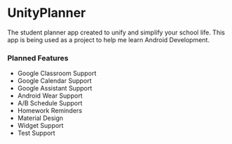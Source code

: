 # UnityPlanner
The student planner app created to unify and simplify your school life.
This app is being used as a project to help me learn Android Development.

### Planned Features
- Google Classroom Support
- Google Calendar Support
- Google Assistant Support
- Android Wear Support
- A/B Schedule Support
- Homework Reminders
- Material Design
- Widget Support
- Test Support